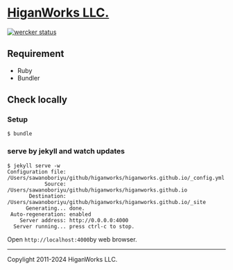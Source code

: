 # [HiganWorks LLC.](http://higanworks.com/ "HiganWorks LLC.")

[![wercker status](https://app.wercker.com/status/43cfa8b075ec1c22929b574c7c18db43/m/ "wercker status")](https://app.wercker.com/project/bykey/43cfa8b075ec1c22929b574c7c18db43)

## Requirement

- Ruby
- Bundler

## Check locally

### Setup

```
$ bundle
```

### serve by jekyll and watch updates

```
$ jekyll serve -w
Configuration file: /Users/sawanoboriyu/github/higanworks/higanworks.github.io/_config.yml
            Source: /Users/sawanoboriyu/github/higanworks/higanworks.github.io
       Destination: /Users/sawanoboriyu/github/higanworks/higanworks.github.io/_site
      Generating... done.
 Auto-regeneration: enabled
    Server address: http://0.0.0.0:4000
  Server running... press ctrl-c to stop.
```

Open `http://localhost:4000`by web browser.

----

Copylight 2011-2024 HiganWorks LLC.
